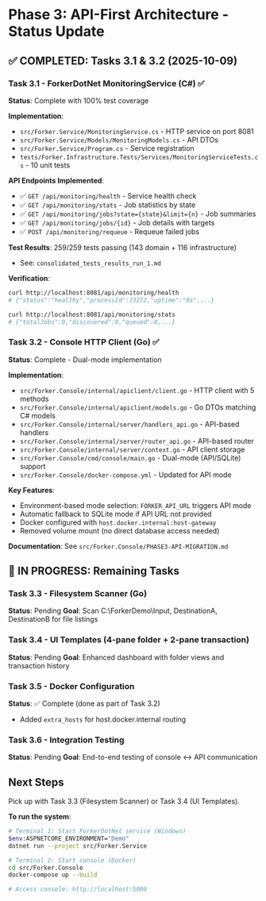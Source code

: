 # Phase 3: API-First Architecture - Status Update

## ✅ COMPLETED: Tasks 3.1 & 3.2 (2025-10-09)

### Task 3.1 - ForkerDotNet MonitoringService (C#) ✅
**Status**: Complete with 100% test coverage

**Implementation**:
- `src/Forker.Service/MonitoringService.cs` - HTTP service on port 8081
- `src/Forker.Service/Models/MonitoringModels.cs` - API DTOs
- `src/Forker.Service/Program.cs` - Service registration
- `tests/Forker.Infrastructure.Tests/Services/MonitoringServiceTests.cs` - 10 unit tests

**API Endpoints Implemented**:
- ✅ `GET /api/monitoring/health` - Service health check
- ✅ `GET /api/monitoring/stats` - Job statistics by state
- ✅ `GET /api/monitoring/jobs?state={state}&limit={n}` - Job summaries
- ✅ `GET /api/monitoring/jobs/{id}` - Job details with targets
- ✅ `POST /api/monitoring/requeue` - Requeue failed jobs

**Test Results**: 259/259 tests passing (143 domain + 116 infrastructure)
- See: `consolidated_tests_results_run_1.md`

**Verification**:
```bash
curl http://localhost:8081/api/monitoring/health
# {"status":"healthy","processId":73272,"uptime":"0s",...}

curl http://localhost:8081/api/monitoring/stats
# {"totalJobs":0,"discovered":0,"queued":0,...}
```

### Task 3.2 - Console HTTP Client (Go) ✅
**Status**: Complete - Dual-mode implementation

**Implementation**:
- `src/Forker.Console/internal/apiclient/client.go` - HTTP client with 5 methods
- `src/Forker.Console/internal/apiclient/models.go` - Go DTOs matching C# models
- `src/Forker.Console/internal/server/handlers_api.go` - API-based handlers
- `src/Forker.Console/internal/server/router_api.go` - API-based router
- `src/Forker.Console/internal/server/context.go` - API client storage
- `src/Forker.Console/cmd/console/main.go` - Dual-mode (API/SQLite) support
- `src/Forker.Console/docker-compose.yml` - Updated for API mode

**Key Features**:
- Environment-based mode selection: `FORKER_API_URL` triggers API mode
- Automatic fallback to SQLite mode if API URL not provided
- Docker configured with `host.docker.internal:host-gateway`
- Removed volume mount (no direct database access needed)

**Documentation**: See `src/Forker.Console/PHASE3-API-MIGRATION.md`

## 🔄 IN PROGRESS: Remaining Tasks

### Task 3.3 - Filesystem Scanner (Go)
**Status**: Pending
**Goal**: Scan C:\ForkerDemo\Input, DestinationA, DestinationB for file listings

### Task 3.4 - UI Templates (4-pane folder + 2-pane transaction)
**Status**: Pending
**Goal**: Enhanced dashboard with folder views and transaction history

### Task 3.5 - Docker Configuration
**Status**: ✅ Complete (done as part of Task 3.2)
- Added `extra_hosts` for host.docker.internal routing

### Task 3.6 - Integration Testing
**Status**: Pending
**Goal**: End-to-end testing of console ↔ API communication

## Next Steps

Pick up with Task 3.3 (Filesystem Scanner) or Task 3.4 (UI Templates).

**To run the system**:
```bash
# Terminal 1: Start ForkerDotNet service (Windows)
$env:ASPNETCORE_ENVIRONMENT="Demo"
dotnet run --project src/Forker.Service

# Terminal 2: Start console (Docker)
cd src/Forker.Console
docker-compose up --build

# Access console: http://localhost:5000
```
